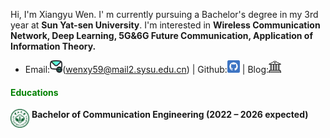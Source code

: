 Hi, I'm Xiangyu Wen. I' m currently pursuing a Bachelor's degree in my 3rd year at **Sun Yat-sen University**. I'm interested in **Wireless Communication Network, Deep Learning, 5G&6G Future Communication, Application of Information Theory.**
- Email:<img src="./static/assets/img/mail.png" alt="mail" width="20" />(wenxy59@mail2.sysu.edu.cn) | Github:<a href="https://github.com/Mosfish" target="_blank"><img src="./static/assets/img/git.png" alt="github" width="20"></a> | Blog:<a href="https://mosfish.github.io/wxyblog" target="_blank"><img src="./static/assets/img/blog.png" alt="blog" width="20"></a>

#### <span style="color: green;">**Educations**</span>

<img src="./static/assets/img/sysu_logo.png" 
     alt="sysu" 
     align='left' width=30/>
&nbsp;**Bachelor of Communication Engineering (2022 – 2026 expected)**